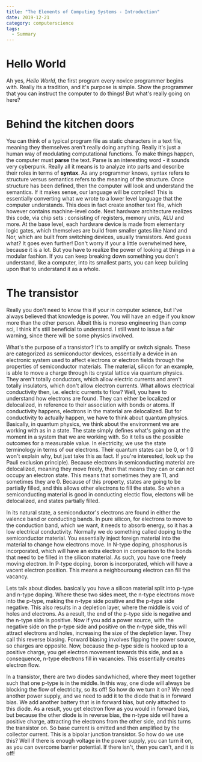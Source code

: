 ```yaml
---
title: "The Elements of Computing Systems - Introduction"
date: 2019-12-21
category: computerscience
tags:
  - Summary
---
```


# Hello World
Ah yes, *Hello World*, the first program every novice programmer begins with. Really its a tradition, and it's purpose is simple. Show the programmer that you can instruct the computer to do things! But what's really going on here? 

# Behind the kitchen doors

You can think of a typical program file as static characters in a text file, meaning they themselves aren't really doing anything. Really it's just a human way of modulating computational functions. To make things happen, the computer must **parse** the text. Parse is an interesting word - it sounds very cyberpunk. Really all it means is to analyze into parts and describe their roles in terms of **syntax**. As any programmer knows, syntax refers to structure versus semantics refers to the meaning of the structure.  Once structure has been defined, then the computer will look and understand the semantics. If it makes sense, our language will be compiled! This is essentially converting what we wrote to a lower level language that the computer understands. This does in fact create another text file, which however contains machine-level code. Next hardware architecture realizes this code, via chip sets : consisting of registers, memory units, ALU and more. At the base level, each hardware device is made from elementary logic gates, which themselves are build from smaller gates like Nand and Nor, which are built from switching devices, usually transistors. And guess what? It goes even further! Don't worry if your a little overwhelmed here, because it is a lot. But you have to realize the power of looking at things in a modular fashion. If you can keep breaking down something you don't understand, like a computer, into its smallest parts, you can keep building upon that to understand it as a whole.

# The transistor

Really you don't need to know this if your in computer science, but I've always believed that knowledge is power. You will have an edge if you know more than the other person. Albeit this is moreso engineering than comp sci, I think it's still beneficial to understand. I still want to issue a fair warning, since there will be some physics involved. 

What's the purpose of a transistor? It's to amplify or switch signals. These are categorized as semiconductor devices, essentially a device in an electronic system used to affect electrons or electron fields through the properties of semiconductor materials. The material, silicon for an example, is able to move a charge through its crystal lattice via quantum physics. They aren't totally conductors, which allow electric currents and aren't totally insulators, which don't allow electron currents. What allows electrical conductivity then, i.e. electric currents to flow? Well, you have to understand how electrons are found. They can either be localized or delocalized, in reference to their association with bonds or atoms. If conductivity happens, electrons in the material are delocalized. But for conductivity to actually happen, we have to think about quantum physics. Basically, in quantum physics, we think about the environment we are working with as in a state. The state simply defines what's going on at the moment in a system that we are working with. So it tells us the possible outcomes for a measurable value. In electricity, we use the state terminology in terms of our electrons. Their quantum states can be 0, or 1 (I won't explain why, but just take this as fact. If you're interested, look up the Pauli exclusion principle). Because electrons in semiconducting material are delocalized, meaning they move freely, then that means they can or can not occupy an electron state. This means that sometimes they are 11, and sometimes they are 0. Because of this property, states are going to be partially filled, and this allows other electrons to fill the state. So when a semiconducting material is good in conducting electic flow, electons will be delocalized, and states partially filled. 

In its natural state, a semiconductor's electrons are found in either the valence band or conducting bands. In pure silicon, for electrons to move to the conduction band, which we want, it needs to absorb energy, so it has a low electrical conductivity. Normally we do something called doping to the semiconductor material. You essentially inject foreign material into the material to change how electrons move. In N-type doping, phosphorus is incorporated, which will have an extra electron in comparison to the bonds that need to be filled in the silicon material. As such, you have one freely moving electron. In P-type doping, boron is incorporated, which will have a vacent electron position. This means a neighbouroung electron can fill the vacancy.

Lets talk about diodes. basically you have a silicon material split into p-type and n-type doping. Where these two sides meet, the n-type electrons move into the p-type, making the n-type side positive and the p-type side negative. This also results in a depletion layer, where the middle is void of holes and electrons. As a result, the end of the p-type side is negative and the n-type side is positive. Now if you add a power source, with the negative side on the p-type side and positive on the n-type side, this will attract electrons and holes, increasing the size of the depletion layer. They call this reverse biasing. Forward biasing involves flipping the power source, so charges are opposite. Now, because the p-type side is hooked up to a positive charge, you get electron movement towards this side, and as a consequence, n-type electrons fill in vacancies. This essentially creates electron flow.

In a transistor, there are two diodes sandwhiched, where they meet together such that one p-type is in the middle. In this way, one diode will always be blocking the flow of electricity, so its off! So how do we turn it on? We need another power supply, and we need to add it to the diode that is in forward bias. We add another battery that is in forward bias, but only attached to this diode. As a result, you get electron flow as you would in forward bias, but because the other diode is in reverse bias, the n-type side will have a positive charge, attracting the electrons from the other side, and this turns the transistor on. So base current is emitted and then amplified by the collector current. This is a bipolar junction transistor. So how do we use this? Well if there is enough voltage in the power supply, you can turn it on, as you can overcome barrier potential. If there isn't, then you can't, and it is off!
